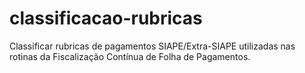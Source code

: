 # classificacao-rubricas
Classificar rubricas de pagamentos SIAPE/Extra-SIAPE utilizadas nas rotinas da Fiscalização Contínua de Folha de Pagamentos.
